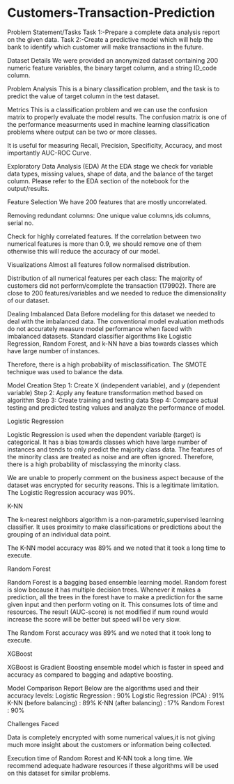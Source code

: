 # Customers-Transaction-Prediction
Problem Statement/Tasks Task 1:-Prepare a complete data analysis report on the given data.  Task 2:-Create a predictive model which will help the bank to identify which customer will make transactions in the future.


Dataset Details We were provided an anonymized dataset containing 200 numeric feature variables, the binary target column, and a string ID_code column.

Problem Analysis This is a binary classification problem, and the task is to predict the value of target column in the test dataset.

Metrics This is a classification problem and we can use the confusion matrix to properly evaluate the model results. The confusion matrix is one of the performance measurments used in machine learning classification problems where output can be two or more classes.

It is useful for measuring Recall, Precision, Specificity, Accuracy, and most importantly AUC-ROC Curve.

Exploratory Data Analysis (EDA) At the EDA stage we check for variable data types, missing values, shape of data, and the balance of the target column. Please refer to the EDA section of the notebook for the output/results.

Feature Selection We have 200 features that are mostly uncorrelated.

Removing redundant columns: One unique value columns,ids columns, serial no.

Check for highly correlated features. If the correlation between two numerical features is more than 0.9, we should remove one of them otherwise this will reduce the accuracy of our model.

Visualizations Almost all features follow normalised distribution.

Distribution of all numerical features per each class: The majority of customers did not perform/complete the transaction (179902). There are close to 200 features/variables and we needed to reduce the dimensionality of our dataset.

Dealing Imbalanced Data Before modelling for this dataset we needed to deal with the imbalanced data. The conventional model evaluation methods do not accurately measure model performance when faced with imbalanced datasets. Standard classifier algorithms like Logistic Regression, Random Forest, and k-NN have a bias towards classes which have large number of instances.

Therefore, there is a high probability of misclassification. The SMOTE technique was used to balance the data.

Model Creation Step 1: Create X (independent variable), and y (dependent variable) Step 2: Apply any feature transformation method based on algorithm Step 3: Create training and testing data Step 4: Compare actual testing and predicted testing values and analyze the performance of model.

Logistic Regression

Logistic Regression is used when the dependent variable (target) is categorical. It has a bias towards classes which have large number of instances and tends to only predict the majority class data. The features of the minority class are treated as noise and are often ignored. Therefore, there is a high probability of misclassying the minority class.

We are unable to properly comment on the business aspect because of the dataset was encrypted for security reasons. This is a legitimate limitation. The Logistic Regression accuracy was 90%.

K-NN

The k-nearest neighbors algorithm is a non-parametric,supervised learning classifier. It uses proximity to make classifications or predictions about the grouping of an individual data point.

The K-NN model accuracy was 89% and we noted that it took a long time to execute.

Random Forest

Random Forest is a bagging based ensemble learning model. Random forest is slow because it has multiple decision trees. Whenever it makes a prediction, all the trees in the forest have to make a prediction for the same given input and then perform voting on it. This consumes lots of time and resources. The result (AUC-score) is not modified if num round would increase the score will be better but speed will be very slow.

The Random Forst accuracy was 89% and we noted that it took long to execute.

XGBoost

XGBoost is Gradient Boosting ensemble model which is faster in speed and accuracy as compared to bagging and adaptive boosting.

Model Comparison Report Below are the algorithms used and their accuracy levels: Logistic Regression : 90% Logistic Regression (PCA) : 91% K-NN (before balancing) : 89% K-NN (after balancing) : 17% Random Forest : 90%

Challenges Faced

Data is completely encrypted with some numerical values,it is not giving much more insight about the customers or information being collected.

Execution time of Random Rorest and K-NN took a long time. We recommend adequate hadware resources if these algorithms will be used on this dataset for similar problems.
